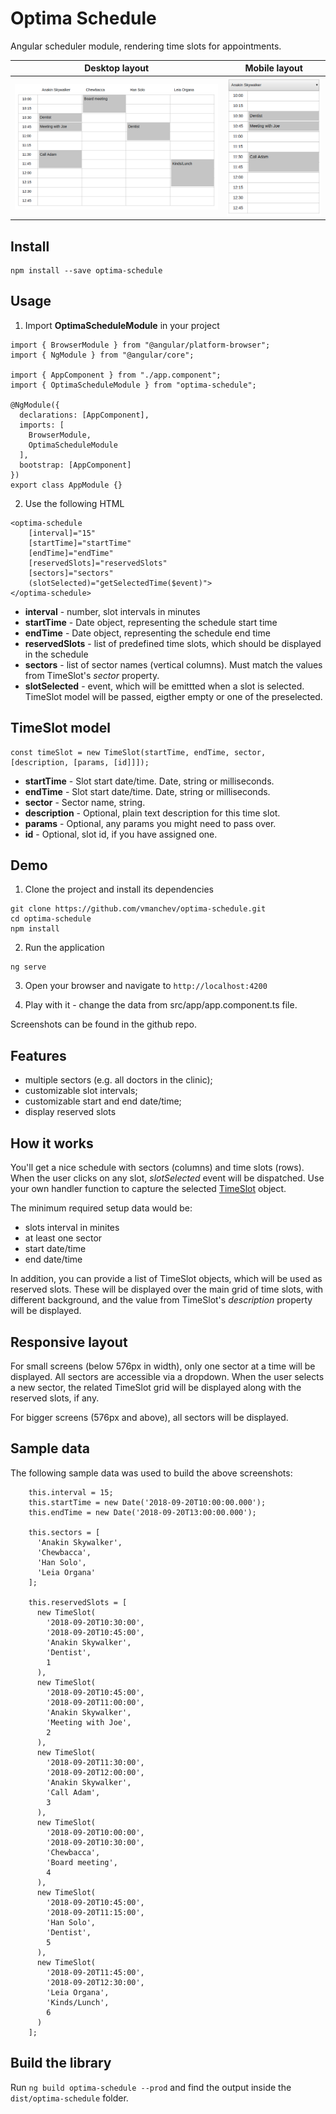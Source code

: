 # Optima Schedule

Angular scheduler module, rendering time slots for appointments.

|             Desktop layout              |             Mobile layout              |
| :-------------------------------------: | :------------------------------------: |
| ![Desktop](docs/optima-schedule-sm.png) | ![Mobile](docs/optima-schedule-xs.png) |

## Install

```
npm install --save optima-schedule
```

## Usage

1. Import **OptimaScheduleModule** in your project

```
import { BrowserModule } from "@angular/platform-browser";
import { NgModule } from "@angular/core";

import { AppComponent } from "./app.component";
import { OptimaScheduleModule } from "optima-schedule";

@NgModule({
  declarations: [AppComponent],
  imports: [
    BrowserModule,
    OptimaScheduleModule
  ],
  bootstrap: [AppComponent]
})
export class AppModule {}
```

2. Use the following HTML

```
<optima-schedule
    [interval]="15"
    [startTime]="startTime"
    [endTime]="endTime"
    [reservedSlots]="reservedSlots"
    [sectors]="sectors"
    (slotSelected)="getSelectedTime($event)">
</optima-schedule>
```

- **interval** - number, slot intervals in minutes
- **startTime** - Date object, representing the schedule start time
- **endTime** - Date object, representing the schedule end time
- **reservedSlots** - list of predefined time slots, which should be displayed in the schedule
- **sectors** - list of sector names (vertical columns). Must match the values from TimeSlot's _sector_ property.
- **slotSelected** - event, which will be emittted when a slot is selected. TimeSlot model
  will be passed, eigther empty or one of the preselected.

## TimeSlot model

```
const timeSlot = new TimeSlot(startTime, endTime, sector, [description, [params, [id]]]);
```

- **startTime** - Slot start date/time. Date, string or milliseconds.
- **endTime** - Slot start date/time. Date, string or milliseconds.
- **sector** - Sector name, string.
- **description** - Optional, plain text description for this time slot.
- **params** - Optional, any params you might need to pass over.
- **id** - Optional, slot id, if you have assigned one.

## Demo

1. Clone the project and install its dependencies

```
git clone https://github.com/vmanchev/optima-schedule.git
cd optima-schedule
npm install
```

2. Run the application

```
ng serve
```

3. Open your browser and navigate to `http://localhost:4200`

4. Play with it - change the data from src/app/app.component.ts file.

Screenshots can be found in the github repo.

## Features

- multiple sectors (e.g. all doctors in the clinic);
- customizable slot intervals;
- customizable start and end date/time;
- display reserved slots

## How it works

You'll get a nice schedule with sectors (columns) and time slots (rows). When the user
clicks on any slot, _slotSelected_ event will be dispatched. Use your own handler
function to capture the selected [TimeSlot](src/app/models/time-slot.model.ts) object.

The minimum required setup data would be:

- slots interval in minites
- at least one sector
- start date/time
- end date/time

In addition, you can provide a list of TimeSlot objects, which will be used as reserved
slots. These will be displayed over the main grid of time slots, with different background,
and the value from TimeSlot's _description_ property will be displayed.

## Responsive layout

For small screens (below 576px in width), only one sector at a time will be displayed. All
sectors are accessible via a dropdown. When the user selects a new sector, the related
TimeSlot grid will be displayed along with the reserved slots, if any.

For bigger screens (576px and above), all sectors will be displayed.

## Sample data

The following sample data was used to build the above screenshots:

```
    this.interval = 15;
    this.startTime = new Date('2018-09-20T10:00:00.000');
    this.endTime = new Date('2018-09-20T13:00:00.000');

    this.sectors = [
      'Anakin Skywalker',
      'Chewbacca',
      'Han Solo',
      'Leia Organa'
    ];

    this.reservedSlots = [
      new TimeSlot(
        '2018-09-20T10:30:00',
        '2018-09-20T10:45:00',
        'Anakin Skywalker',
        'Dentist',
        1
      ),
      new TimeSlot(
        '2018-09-20T10:45:00',
        '2018-09-20T11:00:00',
        'Anakin Skywalker',
        'Meeting with Joe',
        2
      ),
      new TimeSlot(
        '2018-09-20T11:30:00',
        '2018-09-20T12:00:00',
        'Anakin Skywalker',
        'Call Adam',
        3
      ),
      new TimeSlot(
        '2018-09-20T10:00:00',
        '2018-09-20T10:30:00',
        'Chewbacca',
        'Board meeting',
        4
      ),
      new TimeSlot(
        '2018-09-20T10:45:00',
        '2018-09-20T11:15:00',
        'Han Solo',
        'Dentist',
        5
      ),
      new TimeSlot(
        '2018-09-20T11:45:00',
        '2018-09-20T12:30:00',
        'Leia Organa',
        'Kinds/Lunch',
        6
      )
    ];
```

## Build the library

Run `ng build optima-schedule --prod` and find the output inside the `dist/optima-schedule` folder.
